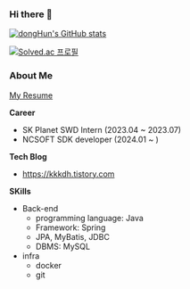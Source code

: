### Hi there 👋
[![dongHun's GitHub stats](https://github-readme-stats.vercel.app/api?username=rkdehdgns1230&show_icons=true)](https://github.com/anuraghazra/github-readme-stats)

[![Solved.ac
프로필](http://mazassumnida.wtf/api/generate_badge?boj=fdc114)](https://solved.ac/fdc114)  

### About Me
[My Resume](https://atlantic-patient-6e2.notion.site/fb753c0efdb949c396e03b9010065221?pvs=4)

**Career**
- SK Planet SWD Intern (2023.04 ~ 2023.07)
- NCSOFT SDK developer (2024.01 ~ )

**Tech Blog**
- https://kkkdh.tistory.com

**SKills**
- Back-end
  - programming language: Java
  - Framework: Spring
  - JPA, MyBatis, JDBC
  - DBMS: MySQL
- infra
  - docker
  - git



